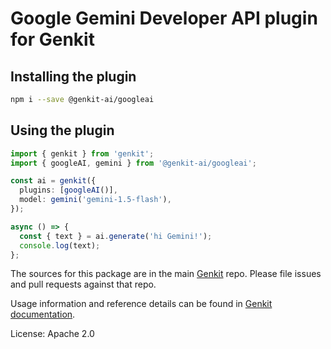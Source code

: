 # Google Gemini Developer API plugin for Genkit

## Installing the plugin

```bash
npm i --save @genkit-ai/googleai
```

## Using the plugin

```ts
import { genkit } from 'genkit';
import { googleAI, gemini } from '@genkit-ai/googleai';

const ai = genkit({
  plugins: [googleAI()],
  model: gemini('gemini-1.5-flash'),
});

async () => {
  const { text } = ai.generate('hi Gemini!');
  console.log(text);
};
```

The sources for this package are in the main [Genkit](https://github.com/firebase/genkit) repo. Please file issues and pull requests against that repo.

Usage information and reference details can be found in [Genkit documentation](https://firebase.google.com/docs/genkit).

License: Apache 2.0
